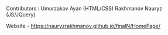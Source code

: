 Contributors : 
Umurzakov Ayan (HTML/CSS)
Rakhmanov Nauryz (JS/JQuery)

Website - https://nauryzrakhmanov.github.io/finalN/HomePage/ 
